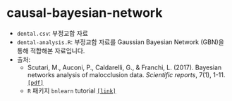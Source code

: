 # causal-bayesian-network

* `dental.csv`: 부정교합 자료
* `dental-analysis.R`: 부정교합 자료를 Gaussian Bayesian Network (GBN)을 통해 적합해본 자료입니다.
* 출처: 
  *  Scutari, M., Auconi, P., Caldarelli, G., & Franchi, L. (2017). Bayesian networks analysis of malocclusion data. *Scientific reports*, 7(1), 1-11. [`[pdf]`](https://www.nature.com/articles/s41598-017-15293-w.pdf)
  * `R` 패키지 `bnlearn` tutorial [`[link]`](https://www.bnlearn.com/examples/useR19-tutorial/)
